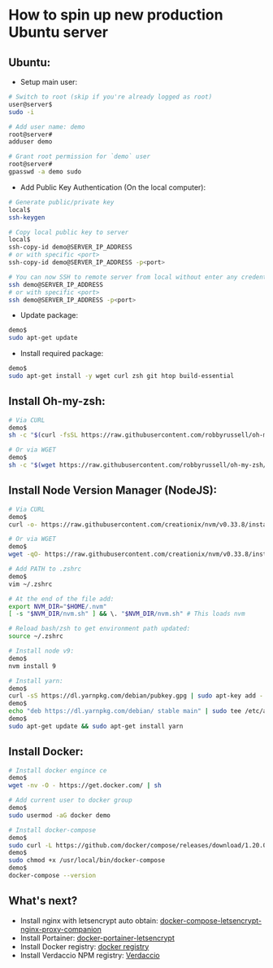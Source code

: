 # How to spin up new production Ubuntu server

## Ubuntu:
* Setup main user:
```bash
# Switch to root (skip if you're already logged as root)
user@server$
sudo -i

# Add user name: demo
root@server#
adduser demo

# Grant root permission for `demo` user
root@server#
gpasswd -a demo sudo
```

* Add Public Key Authentication (On the local computer):
```bash
# Generate public/private key
local$
ssh-keygen

# Copy local public key to server
local$
ssh-copy-id demo@SERVER_IP_ADDRESS
# or with specific <port>
ssh-copy-id demo@SERVER_IP_ADDRESS -p<port>

# You can now SSH to remote server from local without enter any credentials
ssh demo@SERVER_IP_ADDRESS
# or with specific <port>
ssh demo@SERVER_IP_ADDRESS -p<port>
```

* Update package:
```bash
demo$
sudo apt-get update
```

* Install required package:
```bash
demo$
sudo apt-get install -y wget curl zsh git htop build-essential
```


## Install Oh-my-zsh:
```bash
# Via CURL
demo$
sh -c "$(curl -fsSL https://raw.githubusercontent.com/robbyrussell/oh-my-zsh/master/tools/install.sh)"

# Or via WGET
demo$
sh -c "$(wget https://raw.githubusercontent.com/robbyrussell/oh-my-zsh/master/tools/install.sh -O -)"
```

## Install Node Version Manager (NodeJS):
```bash
# Via CURL
demo$
curl -o- https://raw.githubusercontent.com/creationix/nvm/v0.33.8/install.sh | bash

# Or via WGET
demo$
wget -qO- https://raw.githubusercontent.com/creationix/nvm/v0.33.8/install.sh | bash

# Add PATH to .zshrc
demo$
vim ~/.zshrc

# At the end of the file add:
export NVM_DIR="$HOME/.nvm"
[ -s "$NVM_DIR/nvm.sh" ] && \. "$NVM_DIR/nvm.sh" # This loads nvm

# Reload bash/zsh to get environment path updated:
source ~/.zshrc

# Install node v9:
demo$
nvm install 9

# Install yarn:
demo$
curl -sS https://dl.yarnpkg.com/debian/pubkey.gpg | sudo apt-key add -
demo$
echo "deb https://dl.yarnpkg.com/debian/ stable main" | sudo tee /etc/apt/sources.list.d/yarn.list
demo$
sudo apt-get update && sudo apt-get install yarn
```


## Install Docker:
```bash
# Install docker engince ce
demo$
wget -nv -O - https://get.docker.com/ | sh

# Add current user to docker group
demo$
sudo usermod -aG docker demo

# Install docker-compose
demo$
sudo curl -L https://github.com/docker/compose/releases/download/1.20.0/docker-compose-`uname -s`-`uname -m` -o /usr/local/bin/docker-compose
demo$
sudo chmod +x /usr/local/bin/docker-compose
demo$
docker-compose --version
```
## What's next?
* Install nginx with letsencrypt auto obtain: [docker-compose-letsencrypt-nginx-proxy-companion](https://github.com/evertramos/docker-compose-letsencrypt-nginx-proxy-companion)
* Install Portainer: [docker-portainer-letsencrypt](https://github.com/evertramos/docker-portainer-letsencrypt)
* Install Docker registry: [docker registry](https://docs.docker.com/registry/#basic-commands)
* Install Verdaccio NPM registry: [Verdaccio](https://github.com/verdaccio/verdaccio)
